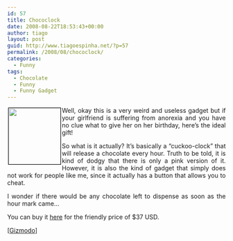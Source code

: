 ```yaml
---
id: 57
title: Chococlock
date: 2008-08-22T18:53:43+00:00
author: tiago
layout: post
guid: http://www.tiagoespinha.net/?p=57
permalink: /2008/08/chococlock/
categories:
  - Funny
tags:
  - Chocolate
  - Funny
  - Funny Gadget
---
```

<p style="text-align: justify;">
  <img class="alignleft size-medium wp-image-58" style="border: 1px solid #000000; margin: 2px; float: left;" title="p1818h" src="https://www.tiagoespinha.net/wp-content/uploads/2008/08/p1818h.gif" alt="" width="120" height="130" />Well, okay this is a very weird and useless gadget but if your girlfriend is suffering from anorexia and you have no clue what to give her on her birthday, here&#8217;s the ideal gift!
</p>

<p style="text-align: justify;">
  So what is it actually? It&#8217;s basically a &#8220;cuckoo-clock&#8221; that will release a chocolate every hour. Truth to be told, it is kind of dodgy that there is only a pink version of it. However, it is also the kind of gadget that simply does not work for people like me, since it actually has a button that allows you to cheat.
</p>

<p style="text-align: justify;">
  I wonder if there would be any chocolate left to dispense as soon as the hour mark came&#8230;
</p>

<p style="text-align: justify;">
  You can buy it <a href="http://www.firebox.com/product/1818/Chococlock?aff=512&awc=550_1219389967_a238d2bcebc8b36359f1d98aa4e09e17&currency_conversion=1" target="_blank">here</a> for the friendly price of $37 USD.
</p>

<p style="text-align: justify;">
  [<a href="http://gizmodo.com/5040491/chococlock-is-designed-to-make-you-fat-diabetic" target="_blank">Gizmodo</a>]
</p>
